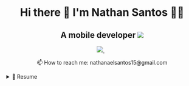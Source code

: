 <h1 align='center'>
  Hi there 👋 I'm Nathan Santos 👨‍💻
</h1>

<h2 align='center'> A mobile developer <img src="https://storage.googleapis.com/cms-storage-bucket/847ae81f5430402216fd.svg"  style="width: 150px;" /></h2>




<p align='center'>  
  <a href="https://www.linkedin.com/in/nathanael-santos/">
    <img src="https://img.shields.io/badge/linkedin-%230077B5.svg?&style=for-the-badge&logo=linkedin&logoColor=white" />
  </a>&nbsp;&nbsp; 
</p>

<p align='center'>
  📫 How to reach me: <a>nathanaelsantos15@gmail.com</a>
</p>

<details>
  <summary>📃 Resume</summary>


<h2>💻 Experience</h2>
 <hr>
 
 <h2>1️⃣ Web Development</h2>
<img align="right" src="https://img.shields.io/badge/PHP-777BB4?style=for-the-badge&logo=php&logoColor=white" />
<img align="right" src="https://img.shields.io/badge/CodeIgniter-%23EF4223.svg?style=for-the-badge&logo=codeIgniter&logoColor=white" />
<img align="right" src="https://img.shields.io/badge/bootstrap-%23563D7C.svg?style=for-the-badge&logo=bootstrap&logoColor=white" />
<img align="right" src="https://img.shields.io/badge/MariaDB-003545?style=for-the-badge&logo=mariadb&logoColor=white" />
<img align="right" src="https://img.shields.io/badge/Xampp-F37623?style=for-the-badge&logo=xampp&logoColor=white)" />
 
📆 2020 - 2022\
🤜 IT Team Leader - 2022\
🏢 **Federal University of Sergipe** - Sergipe/SE, Brazil




<h2>3️⃣ Monitor de Banco de Dados</h2>
<img align="right" src="img/sql-server.png" style="width: 90px;" />

📆 2022-2023\
 T-SQL\
 SQL-Server\
**Federal University of Sergipe** - Sergipe/SE, Brazil


<h2>4️⃣ Desktop Software</h2>
<img align="right" src="https://img.shields.io/badge/Google_Cloud-4285F4?style=for-the-badge&logo=google-cloud&logoColor=white" />
<img align="right" src="https://img.shields.io/badge/Java-ED8B00?style=for-the-badge&logo=java&logoColor=white" />

📆 2019\
📍 **Mineral water distributor** - Sergipe/SE, Brazil
  https://github.com/NathanaelSantos/aplicacao_kreison
  

## 📜 Certification
<hr>

<img src="img/oracle_database.jpg" style="width: 260px" />
<img align="right" src="https://img.shields.io/badge/Oracle-F80000?style=for-the-badge&logo=Oracle&logoColor=white"/>
  


  
